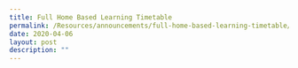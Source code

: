 ```yaml
---
title: Full Home Based Learning Timetable
permalink: /Resources/announcements/full-home-based-learning-timetable/
date: 2020-04-06
layout: post
description: ""
---
```

